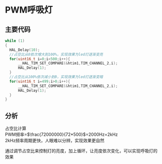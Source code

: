   # PWM呼吸灯
  ## 主要代码
  ```C++
while (1)
{
    HAL_Delay(10);
    //占空比从0依次增大到100%，实现效果为led灯逐渐变亮
    for(uint16_t i=0;i<500;i++){
        __HAL_TIM_SET_COMPARE(&htim1,TIM_CHANNEL_2,i);
        HAL_Delay(1);
    }
    //占空比从100%依次减小到0，实现效果为led灯逐渐变暗
    for(uint16_t i=499;i>0;i++){
        __HAL_TIM_SET_COMPARE(&htim1,TIM_CHANNEL_2,i);
        HAL_Delay(1);
    }
}
  ```
## 分析
  占空比计算\
  PWM频率=$\frac{72000000}{72*500}$=2000Hz=2kHz\
  2kHz频率周期更快，人眼难以分辨，实现效果更自然

  通过调节占空比来控制灯的亮度，加上循环，让亮度依次变化，可以实现呼吸灯的效果